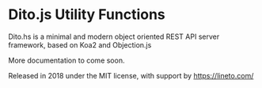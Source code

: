 # Dito.js Utility Functions

Dito.hs is a minimal and modern object oriented REST API server framework, based
on Koa2 and Objection.js

More documentation to come soon.

Released in 2018 under the MIT license, with support by https://lineto.com/
